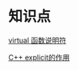 # 知识点

[virtual 函数说明符](https://zh.cppreference.com/w/cpp/language/virtual)

[C++ explicit的作用](https://www.cnblogs.com/this-543273659/archive/2011/08/02/2124596.html)